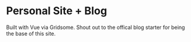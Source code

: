 # Personal Site + Blog

Built with Vue via Gridsome. Shout out to the offical blog starter for being the base of this site.
